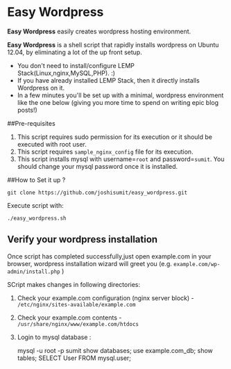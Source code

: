 # Easy Wordpress

**Easy Wordpress** easily creates wordpress hosting environment.

**Easy Wordpress** is a shell script that rapidly installs wordpress on Ubuntu 12.04, by eliminating a lot of the up front setup.

- You don't need to install/configure LEMP Stack(Linux,nginx,MySQL,PHP). :)
- If you have already installed LEMP Stack, then it directly installs Wordpress on it.
- In a few minutes you'll be set up with a minimal, wordpress environment like the one below 
(giving you more time to spend on writing epic blog posts!)
 


##Pre-requisites

1. This script requires sudo permission for its execution or it should be executed with root user.
2. This script requires `sample_nginx_config` file for its execution.
3. This script installs mysql with username=`root` and password=`sumit`. You should change your mysql password once it is installed.


##How to Set it up ?

    git clone https://github.com/joshisumit/easy_wordpress.git
    
Execute script with:

    ./easy_wordpress.sh
    
    
## Verify your wordpress installation

Once script has completed successfully,just open example.com in your browser, wordpress installation wizard will greet you (e.g. `example.com/wp-admin/install.php` )

SCript makes changes in following directories:

1. Check your example.com configuration (nginx server block) - `/etc/nginx/sites-available/example.com`
2. Check your example.com contents - `/usr/share/nginx/www/example.com/htdocs`
3. Login to mysql database :


    mysql -u root -p sumit
    show databases;
    use example.com_db;
    show tables;
    SELECT User FROM mysql.user;

